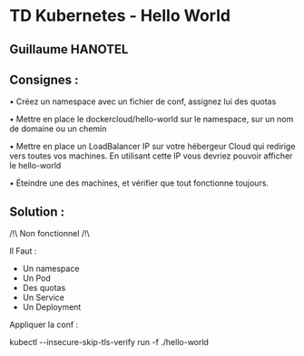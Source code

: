# TD Kubernetes - Hello World

## Guillaume HANOTEL

## Consignes :

• Créez un namespace avec un fichier de conf, assignez 
lui des quotas 

• Mettre en place le dockercloud/hello-world sur le 
namespace, sur un nom de domaine ou un chemin 

• Mettre en place un LoadBalancer IP sur votre hébergeur 
Cloud qui redirige vers toutes vos machines. En utilisant 
cette IP vous devriez pouvoir afficher le hello-world 

• Éteindre une des machines, et vérifier que tout 
fonctionne toujours.

## Solution :
/!\ Non fonctionnel /!\

Il Faut : 
- Un namespace
- Un Pod
- Des quotas
- Un Service
- Un Deployment

Appliquer la conf :

kubectl --insecure-skip-tls-verify run -f ./hello-world
